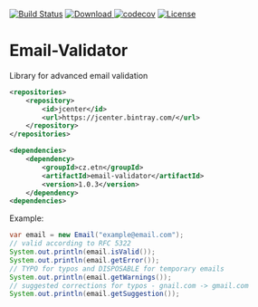 [![Build Status](https://travis-ci.org/etnetera/Email-Validator.svg?branch=master)](https://travis-ci.org/etnetera/Email-Validator)
[ ![Download](https://api.bintray.com/packages/tpavel-etn/Email-Validator/Email-Validator/images/download.svg) ](https://bintray.com/tpavel-etn/Email-Validator/Email-Validator/_latestVersion) 
[![codecov](https://codecov.io/gh/etnetera/Email-Validator/branch/master/graph/badge.svg)](https://codecov.io/gh/etnetera/Email-Validator)
[![License](https://img.shields.io/badge/License-BSD%203--Clause-blue.svg)](https://opensource.org/licenses/BSD-3-Clause)
# Email-Validator
Library for advanced email validation

```xml
<repositories>
    <repository>
        <id>jcenter</id>
        <url>https://jcenter.bintray.com/</url>
    </repository>
</repositories>

<dependencies>
    <dependency>
        <groupId>cz.etn</groupId>
        <artifactId>email-validator</artifactId>
        <version>1.0.3</version>
    </dependency>
<dependencies>
```

Example:
```java
var email = new Email("example@email.com");
// valid according to RFC 5322
System.out.println(email.isValid());
System.out.println(email.getError());
// TYPO for typos and DISPOSABLE for temporary emails
System.out.println(email.getWarnings());
// suggested corrections for typos - gnail.com -> gmail.com
System.out.println(email.getSuggestion());
```
